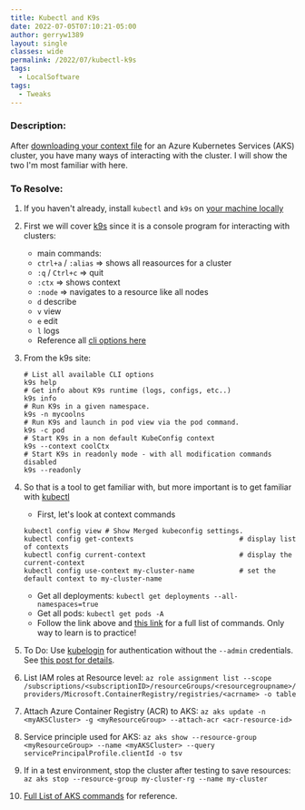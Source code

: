 ```yaml
---
title: Kubectl and K9s
date: 2022-07-05T07:10:21-05:00
author: gerryw1389
layout: single
classes: wide
permalink: /2022/07/kubectl-k9s
tags:
  - LocalSoftware
tags:
  - Tweaks
---
```

<!--more-->

### Description:

After [downloading your context file](https://automationadmin.com/2022/05/azure-connect/) for an Azure Kubernetes Services (AKS) cluster, you have many ways of interacting with the cluster. I will show the two I'm most familiar with here.

### To Resolve:

1. If you haven't already, install `kubectl` and `k9s` on [your machine locally](https://automationadmin.com/2022/03/setup-work-laptop)

1. First we will cover [k9s](https://github.com/derailed/k9s) since it is a console program for interacting with clusters:

   - main commands:
   - `ctrl+a` / `:alias` => shows all reasources for a cluster
   - `:q` / `Ctrl+c` => quit
   - `:ctx` => shows context
   - `:node` => navigates to a resource like all nodes
   - `d` describe
   - `v` view
   - `e` edit
   - `l` logs
   - Reference all [cli options here](https://k9scli.io/topics/commands/)

1. From the k9s site:

   ```shell
   # List all available CLI options
   k9s help
   # Get info about K9s runtime (logs, configs, etc..)
   k9s info
   # Run K9s in a given namespace.
   k9s -n mycoolns
   # Run K9s and launch in pod view via the pod command.
   k9s -c pod
   # Start K9s in a non default KubeConfig context
   k9s --context coolCtx
   # Start K9s in readonly mode - with all modification commands disabled
   k9s --readonly
   ```

1. So that is a tool to get familiar with, but more important is to get familiar with [kubectl](https://kubernetes.io/docs/reference/kubectl/cheatsheet/) 

   - First, let's look at context commands

   ```shell
   kubectl config view # Show Merged kubeconfig settings.
   kubectl config get-contexts                          # display list of contexts
   kubectl config current-context                       # display the current-context
   kubectl config use-context my-cluster-name           # set the default context to my-cluster-name
   ```

   - Get all deployments: `kubectl get deployments --all-namespaces=true`
   - Get all pods: `kubectl get pods -A`
   - Follow the link above and [this link](https://github.com/eon01/kubectl-SheetCheat) for a full list of commands. Only way to learn is to practice!

1. To Do: Use [kubelogin](https://github.com/Azure/kubelogin) for authentication without the `--admin` credentials. See [this post for details](https://blog.baeke.info/2021/06/03/a-quick-look-at-azure-kubelogin/).

1. List IAM roles at Resource level: `az role assignment list --scope /subscriptions/<subscriptionID>/resourceGroups/<resourcegroupname>/providers/Microsoft.ContainerRegistry/registries/<acrname> -o table`

1. Attach Azure Container Registry (ACR) to AKS: `az aks update -n <myAKSCluster> -g <myResourceGroup> --attach-acr <acr-resource-id>`

1. Service principle used for AKS: `az aks show --resource-group <myResourceGroup> --name <myAKSCluster> --query servicePrincipalProfile.clientId -o tsv`

1. If in a test environment, stop the cluster after testing to save resources: `az aks stop --resource-group my-cluster-rg --name my-cluster`

1. [Full List of AKS commands](https://docs.microsoft.com/en-us/cli/azure/aks?view=azure-cli-latest) for reference.

